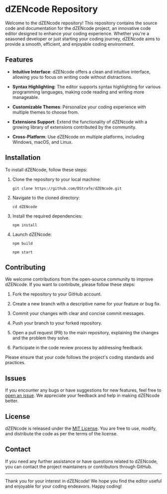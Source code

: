# dZENcode Repository

Welcome to the dZENcode repository! This repository contains the source code and documentation for the dZENcode project, an innovative code editor designed to enhance your coding experience. Whether you're a seasoned developer or just starting your coding journey, dZENcode aims to provide a smooth, efficient, and enjoyable coding environment.

## Features

- **Intuitive Interface**: dZENcode offers a clean and intuitive interface, allowing you to focus on writing code without distractions.

- **Syntax Highlighting**: The editor supports syntax highlighting for various programming languages, making code reading and writing more manageable.

- **Customizable Themes**: Personalize your coding experience with multiple themes to choose from.

- **Extensions Support**: Extend the functionality of dZENcode with a growing library of extensions contributed by the community.

- **Cross-Platform**: Use dZENcode on multiple platforms, including Windows, macOS, and Linux.

## Installation

To install dZENcode, follow these steps:

1. Clone the repository to your local machine:

   ```
   git clone https://github.com/DStrafe/dZENcode.git
   ```

2. Navigate to the cloned directory:

   ```
   cd dZENcode
   ```

3. Install the required dependencies:

   ```
   npm install
   ```

4. Launch dZENcode:
   ```
   npm build
   ```
   ```
   npm start
   ```

## Contributing

We welcome contributions from the open-source community to improve dZENcode. If you want to contribute, please follow these steps:

1. Fork the repository to your GitHub account.

2. Create a new branch with a descriptive name for your feature or bug fix.

3. Commit your changes with clear and concise commit messages.

4. Push your branch to your forked repository.

5. Open a pull request (PR) to the main repository, explaining the changes and the problem they solve.

6. Participate in the code review process by addressing feedback.

Please ensure that your code follows the project's coding standards and practices.

## Issues

If you encounter any bugs or have suggestions for new features, feel free to [open an issue](https://github.com/DStrafe/dZENcode/issues). We appreciate your feedback and help in making dZENcode better.

## License

dZENcode is released under the [MIT License](https://github.com/DStrafe/dZENcode/blob/main/LICENSE). You are free to use, modify, and distribute the code as per the terms of the license.

## Contact

If you need any further assistance or have questions related to dZENcode, you can contact the project maintainers or contributors through GitHub.

---

Thank you for your interest in dZENcode! We hope you find the editor useful and enjoyable for your coding endeavors. Happy coding!
